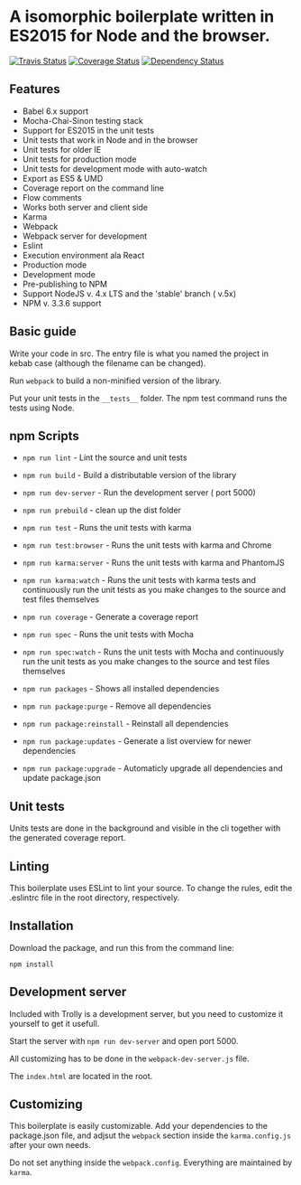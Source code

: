 # A isomorphic boilerplate written in ES2015 for Node and the browser.

[![Travis Status][trav_img]][trav_site]
[![Coverage Status](https://coveralls.io/repos/Kflash/trolly/badge.svg?branch=master&service=github)](https://coveralls.io/github/Kflash/trolly?branch=master)
[![Dependency Status](https://david-dm.org/kflash/trolly.svg)](https://david-dm.org/kflash/trolly)

## Features

* Babel 6.x support
* Mocha-Chai-Sinon testing stack
* Support for ES2015 in the unit tests
* Unit tests that work in Node and in the browser
* Unit tests for older IE
* Unit tests for production mode
* Unit tests for development mode with auto-watch
* Export as ES5 & UMD
* Coverage report on the command line
* Flow comments
* Works both server and client side
* Karma
* Webpack
* Webpack server for development
* Eslint
* Execution environment ala React
* Production mode
* Development mode
* Pre-publishing to NPM
* Support NodeJS v. 4.x LTS and the 'stable' branch ( v.5x)
* NPM v. 3.3.6 support

## Basic guide

Write your code in src. The entry file is what you named the project in kebab case (although the filename can be changed).

Run `webpack` to build a non-minified version of the library.

Put your unit tests in the `__tests__` folder. The npm test command runs the tests using Node. 

## npm Scripts

* `npm run lint` - Lint the source and unit tests
* `npm run build` - Build a distributable version of the library
* `npm run dev-server` - Run the development server ( port 5000)
* `npm run prebuild` - clean up the dist folder
* `npm run test` - Runs the unit tests with karma
* `npm run test:browser` - Runs the unit tests with karma and Chrome
* `npm run karma:server` - Runs the unit tests with karma and PhantomJS
* `npm run karma:watch` - Runs the unit tests with karma tests and continuously run the unit tests as you make changes to the source and test files themselves
* `npm run coverage` - Generate a coverage report
* `npm run spec` - Runs the unit tests with Mocha
* `npm run spec:watch` - Runs the unit tests with Mocha and continuously run the unit tests as you make changes to the source and test files themselves

* `npm run packages` - Shows all installed dependencies
* `npm run package:purge` - Remove all dependencies
* `npm run package:reinstall` - Reinstall all dependencies
* `npm run package:updates` - Generate a list overview for newer dependencies
* `npm run package:upgrade` - Automaticly upgrade all dependencies and update package.json


## Unit tests

Units tests are done in the background and visible in the cli together with the generated coverage report.

## Linting

This boilerplate uses ESLint to lint your source. To change the rules, edit the .eslintrc file in the root directory, respectively.

## Installation

Download the package, and run this from the command line:

```
npm install 
```

## Development server

Included with Trolly is a development server, but you need to customize it yourself to get it usefull.

Start the server with `npm run dev-server` and open port 5000.

All customizing has to be done in the `webpack-dev-server.js` file.

The `index.html` are located in the root.

## Customizing

This boilerplate is easily customizable. Add your dependencies to the package.json file, and adjsut the `webpack` section inside the `karma.config.js` after your own needs. 

Do not set anything inside the `webpack.config`. Everything are maintained by `karma`.

[trav_img]: https://api.travis-ci.org/Kflash/trolly.svg
[trav_site]: https://travis-ci.org/Kflash/trolly.svg?branch=master


